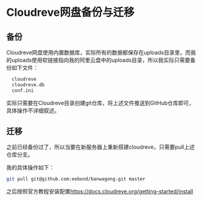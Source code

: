 # Cloudreve网盘备份与迁移


## 备份

Cloudreve网盘使用内置数据库，实际所有的数据都保存在uploads目录里，而我的uploads使用软链接指向我的阿里云盘中的uploads目录，所以我实际只需要备份如下文件：

```bash
  cloudreve
  cloudreve.db
  conf.ini
```

实际只需要在Cloudreve目录创建git仓库，将上述文件推送到GitHub仓库即可，具体操作不详细叙述。

## 迁移

之前已经备份过了，所以当要在新服务器上重新搭建cloudreve，只需要pull上述仓库分支。

我的具体操作如下：

```bash
git pull git@github.com:eebond/banwagong.git master
```

之后按照官方教程安装配置<https://docs.cloudreve.org/getting-started/install>  

